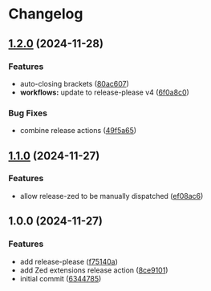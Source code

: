 # Changelog

## [1.2.0](https://github.com/hugginsio/zed-cooklang/compare/v1.1.0...v1.2.0) (2024-11-28)


### Features

* auto-closing brackets ([80ac607](https://github.com/hugginsio/zed-cooklang/commit/80ac60765d1f575564175b5c1e0c15bce9657d7c))
* **workflows:** update to release-please v4 ([6f0a8c0](https://github.com/hugginsio/zed-cooklang/commit/6f0a8c09d7167f5ae541a03daec3cad5611cbdc8))


### Bug Fixes

* combine release actions ([49f5a65](https://github.com/hugginsio/zed-cooklang/commit/49f5a654032d5e6b4f4fa0bdbe0de9c8acf2ebd3))

## [1.1.0](https://github.com/hugginsio/zed-cooklang/compare/v1.0.0...v1.1.0) (2024-11-27)


### Features

* allow release-zed to be manually dispatched ([ef08ac6](https://github.com/hugginsio/zed-cooklang/commit/ef08ac6826efc52613406ffdccdd97597ae69078))

## 1.0.0 (2024-11-27)


### Features

* add release-please ([f75140a](https://github.com/hugginsio/zed-cooklang/commit/f75140a2a96fb576a4063320ee84323a29b3103b))
* add Zed extensions release action ([8ce9101](https://github.com/hugginsio/zed-cooklang/commit/8ce9101f2c294a2c764966f525de448610fe5114))
* initial commit ([6344785](https://github.com/hugginsio/zed-cooklang/commit/63447856fd6888c87c2100e43005612e50a32351))
